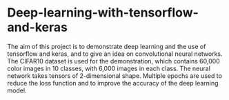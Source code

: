# Deep-learning-with-tensorflow-and-keras
The aim of this project is to demonstrate deep learning and the use of tensorflow and keras, and to give an idea on convolutional neural networks. 
The CIFAR10 dataset is used for the demonstration, which contains 60,000 color images in 10 classes, with 6,000 images in each class. 
The neural network takes tensors of 2-dimensional shape. Multiple epochs are used to reduce the loss function and to improve the accuracy of the deep learning model.


